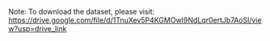 Note: To download the dataset, please visit:
https://drive.google.com/file/d/1TnuXev5P4KGMOwI9NdLqr0ertJb7AoSl/view?usp=drive_link
